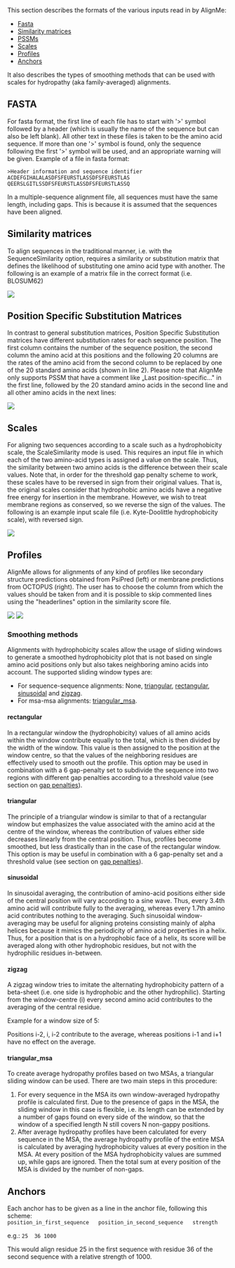 This section describes the formats of the various inputs read in by AlignMe:
- [Fasta](#Fasta)
- [Similarity matrices](#Similarity-matrices) 
- [PSSMs](#Position-specific-substitution-matrices)
- [Scales](#Scales)
- [Profiles](#Profiles)  
- [Anchors](#Anchors)

It also describes the types of smoothing methods that can be used with scales for hydropathy (aka family-averaged) alignments. 

## FASTA

For fasta format, the first line of each file has to start with '>' symbol followed by a
header (which is usually the name of the sequence but can also be left
blank). All other text in these files is taken to be the amino acid
sequence. If more than one '>' symbol is found, only the sequence
following the first '>' symbol will be used, and an appropriate warning
will be given. Example of a file in fasta format:

```text
>Header information and sequence identifier
ACDEFGIHALALASDFSFEURSTLASSDFSFEURSTLAS  
QEERSLGITLSSDFSFEURSTLASSDFSFEURSTLASSQ
```

In a multiple-sequence alignment file, all sequences must have the same length, including gaps. This is because it is assumed that the sequences have been aligned.


## Similarity matrices

To align sequences in the traditional manner, i.e. with the
SequenceSimilarity option, requires a similarity or substitution matrix that defines the likelihood
of substituting one amino acid type with another. The following is an
example of a matrix file in the correct format (i.e. BLOSUM62)

![](media/blosum62.png)

## Position Specific Substitution Matrices

In contrast to general substitution matrices, Position Specific
Substitution matrices have different substitution rates for each
sequence position. The first column contains the number of the sequence
position, the second column the amino acid at this positions and the
following 20 columns are the rates of the amino acid from the second
column to be replaced by one of the 20 standard amino acids (shown in
line 2). Please note that AlignMe only supports PSSM that have a comment
like „Last position-specific\..." in the first line, followed by the 20
standard amino acids in the second line and all other amino acids in the
next lines:

![](media/pssm.png)

## Scales 

For aligning two sequences according to a scale such as a hydrophobicity
scale, the ScaleSimilarity mode is used. This requires an input file in
which each of the two amino-acid types is assigned a value on the scale.
Thus, the similarity between two amino acids is the difference between
their scale values. Note that, in order for the threshold gap penalty scheme to work, these scales have to be reversed in sign from their original values. That is, the original scales consider that hydrophobic amino acids have a negative free energy for insertion in the membrane. However, we wish to treat membrane regions as conserved, so we reverse the sign of the values. 
The following is an example input scale file (i.e. Kyte-Doolittle hydrophobicity scale), with reversed sign.

![](media/hf.png)

## Profiles

AlignMe allows for alignments of any kind of profiles like secondary
structure predictions obtained from PsiPred (left) or membrane
predictions from OCTOPUS (right). The user has to choose the column from
which the values should be taken from and it is possible to skip
commented lines using the "headerlines" option in the
similarity score file.

![](media/ss2.png)
![](media/nnprf.png)

### Smoothing methods

Alignments with hydrophobicity scales allow the usage of sliding windows
to generate a smoothed hydrophobicity plot that is not based on
single amino acid positions only but also takes neighboring amino acids
into account. The supported sliding window types are: 
- For sequence-sequence alignments: None, [triangular](#triangular), [rectangular](#rectangular),
[sinusoidal](#sinusoidal) and [zigzag](#zigzag).
- For msa-msa alignments: [triangular_msa](#triangular_msa).

#### rectangular

In a rectangular window the (hydrophobicity) values of all amino acids
within the window contribute equally to the total, which is then divided
by the width of the window. This value is then assigned to the position
at the window centre, so that the values of the neighboring residues are
effectively used to smooth out the profile. This option may be used in
combination with a 6 gap-penalty set to subdivide the sequence into two
regions with different gap penalties according to a threshold value (see
section on [gap penalties](#Running.md)).

#### triangular

The principle of a triangular window is similar to that of a rectangular
window but emphasizes the value associated with the amino acid at the
centre of the window, whereas the contribution of values either side
decreases linearly from the central position. Thus, profiles become
smoothed, but less drastically than in the case of the rectangular
window. This option is may be useful in combination with a 6 gap-penalty
set and a threshold value (see section on [gap penalties](#Running.md)).

#### sinusoidal

In sinusoidal averaging, the contribution of amino-acid positions either
side of the central position will vary according to a sine wave. Thus,
every 3.4th amino acid will contribute fully to the averaging, whereas
every 1.7th amino acid contributes nothing to the averaging. Such
sinusoidal window-averaging may be useful for aligning proteins
consisting mainly of alpha helices because it mimics the periodicity of
amino acid properties in a helix. Thus, for a position that is on a
hydrophobic face of a helix, its score will be averaged along with other
hydrophobic residues, but not with the hydrophilic residues in-between.

#### zigzag

A zigzag window tries to imitate the alternating hydrophobicity pattern
of a beta-sheet (i.e. one side is hydrophobic and the other
hydrophilic). Starting from the window-centre (i) every second amino
acid contributes to the averaging of the central residue.

Example for a window size of 5:

Positions i-2, i, i-2 contribute to the average, whereas positions i-1
and i+1 have no effect on the average.

#### triangular_msa

To create average hydropathy profiles based on two MSAs, a triangular
sliding window can be used. There are two main steps in this procedure:
1. For every sequence in the MSA its own window-averaged hydropathy
profile is calculated first. Due to the presence of gaps in the MSA, the
sliding window in this case is flexible, i.e. its length can be extended
by a number of gaps found on every side of the window, so that the
window of a specified length N still covers N non-gappy positions.
2. After average hydropathy profiles have been calculated for every
sequence in the MSA, the average hydropathy profile of the entire MSA is
calculated by averaging hydrophobicity values at every position in the
MSA. At every position of the MSA hydrophobicity values are summed up,
while gaps are ignored. Then the total sum at every position of the MSA
is divided by the number of non-gaps.

## Anchors

Each anchor has to be given as a line in the anchor file, following this scheme:  
`position_in_first_sequence   position_in_second_sequence   strength`

e.g.: 
`25  36 1000`

This would align residue 25 in the first sequence with residue 36 of the second sequence with a relative strength of 1000.
